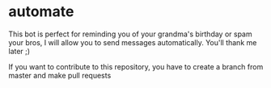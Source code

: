 # automate
This bot is perfect for reminding you of your grandma's birthday or spam your bros, I will allow you to send messages automatically. You'll thank me later ;)

If you want to contribute to this repository, you have to create a branch from master and make pull requests
